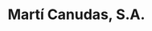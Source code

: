 ---
title: "Martí Canudas, S.A."
url: /sant-andreu-de-la-barca/marti-canudas-s-a/
shop: Werkzeuge
---